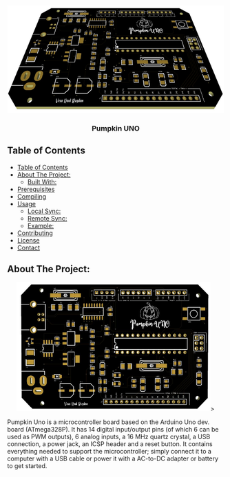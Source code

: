 <!-- PROJECT LOGO -->
<p align="center">
  <img src="img\3d.JPG" alt="3d" width="600" height="250">
</p>

  <h3 align="center">Pumpkin UNO</h3>


<!-- TABLE OF CONTENTS -->
## Table of Contents


- [Table of Contents](#table-of-contents)
- [About The Project:](#about-the-project)
  - [Built With:](#built-with)
- [Prerequisites](#prerequisites)
- [Compiling](#compiling)
- [Usage](#usage)
    - [Local Sync:](#local-sync)
    - [Remote Sync:](#remote-sync)
    - [Example:](#example)
- [Contributing](#contributing)
- [License](#license)
- [Contact](#contact)



<!-- ABOUT THE PROJECT -->
## About The Project:

<p align="center">
  <img src="img\front.JPG" alt="screenshot_1" width="450" height="300">>
</p>

Pumpkin Uno is a microcontroller board based on the Arduino Uno dev. board (ATmega328P). It has 14 digital input/output pins (of which 6 can be used as PWM outputs), 6 analog inputs, a 16 MHz quartz crystal, a USB connection, a power jack, an ICSP header and a reset button. It contains everything needed to support the microcontroller; simply connect it to a computer with a USB cable or power it with a AC-to-DC adapter or battery to get started.

